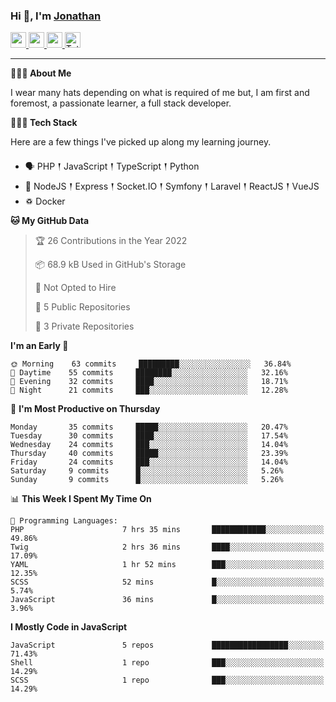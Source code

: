 ### Hi 👋, I'm [Jonathan](https://jonathan-d.ch) 

<p>
  <a href="https://www.twitter.com/redkill2108">
    <img src="https://img.shields.io/badge/twitter-%231DA1F2.svg?&style=for-the-badge&logo=twitter&logoColor=white" height=25>
  </a>
  <a href="https://www.linkedin.com/in/jdebetaz">
    <img src="https://img.shields.io/badge/linkedin-%230077B5.svg?&style=for-the-badge&logo=linkedin&logoColor=white" height=25>
  </a>
  <a href="https://www.instagram.com/jdebetaz/">
    <img src="https://img.shields.io/badge/instagram-%23E4405F.svg?&style=for-the-badge&logo=instagram&logoColor=white" height=25>
  </a>
  <a href="https://wakatime.com/@5c95ead1-71ee-4ecc-9a32-6c2b293dd432">
    <img src="https://wakatime.com/badge/user/5c95ead1-71ee-4ecc-9a32-6c2b293dd432.svg?style=for-the-badge" height=25 alt="Total time coded since Aug 23 2019" />
  </a>
</p>

-------

**🙋🏻‍♂️ About Me** 

<p>I wear many hats depending on what is required of me but, I am first and foremost, a passionate learner, a full stack developer.</p>

**👨🏻‍💻 Tech Stack** 

<p>Here are a few things I've picked up along my learning journey.</p>

- 🗣 PHP 𒑰 JavaScript 𒑰 TypeScript 𒑰 Python
- 🎒 NodeJS 𒑰 Express 𒑰 Socket.IO 𒑰 Symfony 𒑰 Laravel 𒑰 ReactJS 𒑰 VueJS
- ♽ Docker

<!--START_SECTION:waka-->
**🐱 My GitHub Data** 

> 🏆 26 Contributions in the Year 2022
 > 
> 📦 68.9 kB Used in GitHub's Storage 
 > 
> 🚫 Not Opted to Hire
 > 
> 📜 5 Public Repositories 
 > 
> 🔑 3 Private Repositories  
 > 
**I'm an Early 🐤** 

```text
🌞 Morning    63 commits     █████████░░░░░░░░░░░░░░░░   36.84% 
🌆 Daytime    55 commits     ████████░░░░░░░░░░░░░░░░░   32.16% 
🌃 Evening    32 commits     ████░░░░░░░░░░░░░░░░░░░░░   18.71% 
🌙 Night      21 commits     ███░░░░░░░░░░░░░░░░░░░░░░   12.28%

```
📅 **I'm Most Productive on Thursday** 

```text
Monday       35 commits     █████░░░░░░░░░░░░░░░░░░░░   20.47% 
Tuesday      30 commits     ████░░░░░░░░░░░░░░░░░░░░░   17.54% 
Wednesday    24 commits     ███░░░░░░░░░░░░░░░░░░░░░░   14.04% 
Thursday     40 commits     █████░░░░░░░░░░░░░░░░░░░░   23.39% 
Friday       24 commits     ███░░░░░░░░░░░░░░░░░░░░░░   14.04% 
Saturday     9 commits      █░░░░░░░░░░░░░░░░░░░░░░░░   5.26% 
Sunday       9 commits      █░░░░░░░░░░░░░░░░░░░░░░░░   5.26%

```


📊 **This Week I Spent My Time On** 

```text
💬 Programming Languages: 
PHP                      7 hrs 35 mins       ████████████░░░░░░░░░░░░░   49.86% 
Twig                     2 hrs 36 mins       ████░░░░░░░░░░░░░░░░░░░░░   17.09% 
YAML                     1 hr 52 mins        ███░░░░░░░░░░░░░░░░░░░░░░   12.35% 
SCSS                     52 mins             █░░░░░░░░░░░░░░░░░░░░░░░░   5.74% 
JavaScript               36 mins             █░░░░░░░░░░░░░░░░░░░░░░░░   3.96%

```

**I Mostly Code in JavaScript** 

```text
JavaScript               5 repos             █████████████████░░░░░░░░   71.43% 
Shell                    1 repo              ███░░░░░░░░░░░░░░░░░░░░░░   14.29% 
SCSS                     1 repo              ███░░░░░░░░░░░░░░░░░░░░░░   14.29%

```



<!--END_SECTION:waka-->

